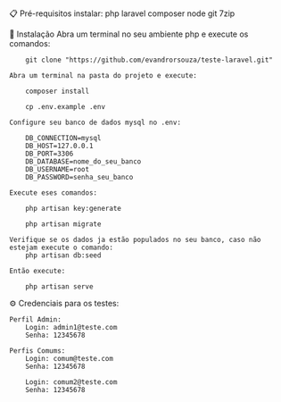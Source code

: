 
📋 Pré-requisitos
    instalar:
        php
        laravel
        composer
        node
        git
        7zip

🔧 Instalação
    Abra um terminal no seu ambiente php e execute os comandos:

        git clone "https://github.com/evandrorsouza/teste-laravel.git"

    Abra um terminal na pasta do projeto e execute:

        composer install

        cp .env.example .env

    Configure seu banco de dados mysql no .env:

        DB_CONNECTION=mysql
        DB_HOST=127.0.0.1
        DB_PORT=3306
        DB_DATABASE=nome_do_seu_banco
        DB_USERNAME=root
        DB_PASSWORD=senha_seu_banco

    Execute eses comandos:

        php artisan key:generate

        php artisan migrate

    Verifique se os dados ja estão populados no seu banco, caso não estejam execute o comando:
        php artisan db:seed

    Então execute:

        php artisan serve

⚙️ Credenciais para os testes:

    Perfil Admin:
        Login: admin1@teste.com
        Senha: 12345678
    
    Perfis Comums:
        Login: comum@teste.com
        Senha: 12345678

        Login: comum2@teste.com
        Senha: 12345678